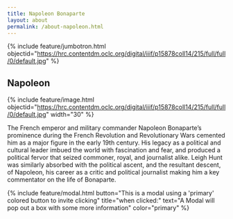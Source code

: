 ```yaml
---
title: Napoleon Bonaparte
layout: about
permalink: /about-napoleon.html
---
```

{% include feature/jumbotron.html objectid="https://hrc.contentdm.oclc.org/digital/iiif/p15878coll14/215/full/full/0/default.jpg" %}

## Napoleon

{% include feature/image.html objectid="https://hrc.contentdm.oclc.org/digital/iiif/p15878coll14/215/full/full/0/default.jpg" width="30" %} 

The French emperor and military commander Napoleon Bonaparte’s prominence during the French Revolution and Revolutionary Wars cemented him as a major figure in the early 19th century. His legacy as a political and cultural leader imbued the world with fascination and fear, and produced a political fervor that seized commoner, royal, and journalist alike. 
Leigh Hunt was similarly absorbed with the political ascent, and the resultant descent, of Napoleon, his career as a critic and political journalist making him a key commentator on the life of Bonaparte. 

{% include feature/modal.html button="This is a modal using a 'primary' colored button to invite clicking" title="when clicked:" text="A Modal will pop out a box with some more information" color="primary" %}